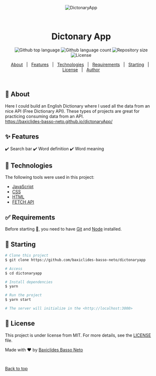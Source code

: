 <div align="center" id="top"> 
  <img src="./.github/app.gif" alt="DictonaryApp" />

&#xa0;

  <!-- <a href="https://dictonaryapp.netlify.app">Demo</a> -->
</div>

<h1 align="center">Dictonary App</h1>

<p align="center">
  <img alt="Github top language" src="https://img.shields.io/github/languages/top/baxiclides-basso-neto/dictonaryapp?color=56BEB8">

  <img alt="Github language count" src="https://img.shields.io/github/languages/count/baxiclides-basso-neto/dictonaryapp?color=56BEB8">

  <img alt="Repository size" src="https://img.shields.io/github/repo-size/baxiclides-basso-neto/dictonaryapp?color=56BEB8">

  <img alt="License" src="https://img.shields.io/github/license/baxiclides-basso-neto/dictonaryapp?color=56BEB8">

  <!-- <img alt="Github issues" src="https://img.shields.io/github/issues/{{YOUR_GITHUB_USERNAME}}/dictonaryapp?color=56BEB8" /> -->

  <!-- <img alt="Github forks" src="https://img.shields.io/github/forks/{{YOUR_GITHUB_USERNAME}}/dictonaryapp?color=56BEB8" /> -->

  <!-- <img alt="Github stars" src="https://img.shields.io/github/stars/{{YOUR_GITHUB_USERNAME}}/dictonaryapp?color=56BEB8" /> -->
</p>

<!-- Status -->

<!-- <h4 align="center">
	🚧  DictonaryApp 🚀 Under construction...  🚧
</h4>

<hr> -->

<p align="center">
  <a href="#dart-about">About</a> &#xa0; | &#xa0; 
  <a href="#sparkles-features">Features</a> &#xa0; | &#xa0;
  <a href="#rocket-technologies">Technologies</a> &#xa0; | &#xa0;
  <a href="#white_check_mark-requirements">Requirements</a> &#xa0; | &#xa0;
  <a href="#checkered_flag-starting">Starting</a> &#xa0; | &#xa0;
  <a href="#memo-license">License</a> &#xa0; | &#xa0;
  <a href="https://github.com/baxiclides-basso-neto" target="_blank">Author</a>
</p>

<br>

## :dart: About

Here I could build an English Dictionary where I used all the data from an nice API (Free Dictionary API). These types of projects are great for practicing consuming data from an API.  
https://baxiclides-basso-neto.github.io/dictonaryApp/

## :sparkles: Features

:heavy_check_mark: Search bar
:heavy_check_mark: Word definition
:heavy_check_mark: Word meaning

## :rocket: Technologies

The following tools were used in this project:

- [JavaScript](https://developer.mozilla.org/pt-BR/docs/Web/JavaScript)
- [CSS](https://www.w3.org/Style/CSS/Overview.en.html)
- [HTML](https://developer.mozilla.org/pt-BR/docs/Web/HTML)
- [FETCH API](https://developer.mozilla.org/en-US/docs/Web/API/Fetch_API)

## :white_check_mark: Requirements

Before starting :checkered_flag:, you need to have [Git](https://git-scm.com) and [Node](https://nodejs.org/en/) installed.

## :checkered_flag: Starting

```bash
# Clone this project
$ git clone https://github.com/baxiclides-basso-neto/dictonaryapp

# Access
$ cd dictonaryapp

# Install dependencies
$ yarn

# Run the project
$ yarn start

# The server will initialize in the <http://localhost:3000>
```

## :memo: License

This project is under license from MIT. For more details, see the [LICENSE](license) file.

Made with :heart: by <a href="https://github.com/baxiclides-basso-neto" target="_blank">Baxiclides Basso Neto</a>

&#xa0;

<a href="#top">Back to top</a>
